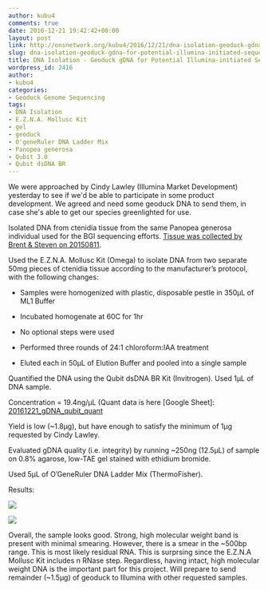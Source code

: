 ```yaml
---
author: kubu4
comments: true
date: 2016-12-21 19:42:42+00:00
layout: post
link: http://onsnetwork.org/kubu4/2016/12/21/dna-isolation-geoduck-gdna-for-potential-illumina-initiated-sequencing-project/
slug: dna-isolation-geoduck-gdna-for-potential-illumina-initiated-sequencing-project
title: DNA Isolation - Geoduck gDNA for Potential Illumina-initiated Sequencing Project
wordpress_id: 2416
author:
- kubu4
categories:
- Geoduck Genome Sequencing
tags:
- DNA Isolation
- E.Z.N.A. Mollusc Kit
- gel
- geoduck
- O'geneRuler DNA Ladder Mix
- Panopea generosa
- Qubit 3.0
- Qubit dsDNA BR
---
```


We were approached by Cindy Lawley (Illumina Market Development) yesterday to see if we'd be able to participate in some product development. We agreed and need some geoduck DNA to send them, in case she's able to get our species greenlighted for use.

Isolated DNA from ctenidia tissue from the same Panopea generosa individual used for the BGI sequencing efforts. [Tissue was collected by Brent & Steven on 20150811](http://onsnetwork.org/halfshell/2015/08/11/big-day-big-clam/).

Used the E.Z.N.A. Mollusc Kit (Omega) to isolate DNA from two separate 50mg pieces of ctenidia tissue according to the manufacturer’s protocol, with the following changes:




    
  * Samples were homogenized with plastic, disposable pestle in 350μL of ML1 Buffer

    
  * Incubated homogenate at 60C for 1hr

    
  * No optional steps were used

    
  * Performed three rounds of 24:1 chloroform:IAA treatment

    
  * Eluted each in 50μL of Elution Buffer and pooled into a single sample



Quantified the DNA using the Qubit dsDNA BR Kit (Invitrogen). Used 1μL of DNA sample.

Concentration = 19.4ng/μL (Quant data is here [Google Sheet]: [20161221_gDNA_qubit_quant](https://docs.google.com/spreadsheets/d/1DUiC0GsbBX1wsxAsAWh2_WV5wh8EwKNeELmqljlumCw/edit?usp=sharing)

Yield is low (~1.8μg), but have enough to satisfy the minimum of 1μg requested by Cindy Lawley.

Evaluated gDNA quality (i.e. integrity) by running ~250ng (12.5μL) of sample on 0.8% agarose, low-TAE gel stained with ethidium bromide.

Used 5μL of O’GeneRuler DNA Ladder Mix (ThermoFisher).



Results:



[![](https://github.com/sr320/LabDocs/blob/master/protocols/Commercial_Protocols/ThermoFisher_OgeneRuler_DNA_Ladder_Mix_F100439.jpg?raw=true)](https://github.com/sr320/LabDocs/blob/master/protocols/Commercial_Protocols/ThermoFisher_OgeneRuler_DNA_Ladder_Mix_F100439.jpg?raw=true)



[![](http://eagle.fish.washington.edu/Arabidopsis/20161221_gel_geoduck_gDNA.jpg)](http://eagle.fish.washington.edu/Arabidopsis/20161221_gel_geoduck_gDNA.jpg)





Overall, the sample looks good. Strong, high molecular weight band is present with minimal smearing. However, there is a smear in the ~500bp range. This is most likely residual RNA. This is surprsing since the E.Z.N.A Mollusc Kit includes n RNase step. Regardless, having intact, high molecular weight DNA is the important part for this project. Will prepare to send remainder (~1.5μg) of geoduck to Illumina with other requested samples.
